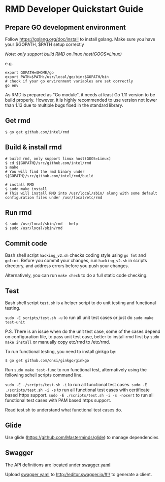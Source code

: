 # RMD Developer Quickstart Guide

## Prepare GO development environment

Follow https://golang.org/doc/install to install golang.
Make sure you have your $GOPATH, $PATH setup correctly

*Note: only support build RMD on linux host(GOOS=Linux)*

e.g.
```
export GOPATH=$HOME/go
export PATH=$PATH:/usr/local/go/bin:$GOPATH/bin
# check if your go environment variables are set correctly
go env
```

As RMD is prepared as "Go module", it needs at least Go 1.11 version to be build properly. However, it is highly recommended to use version not lower than 1.13 due to multiple bugs fixed in the standard library.

## Get rmd

```
$ go get github.com/intel/rmd
```

## Build & install rmd

```
# build rmd, only support linux host(GOOS=Linux)
$ cd ${GOPATH}/src/github.com/intel/rmd
$ make
# You will find the rmd binary under ${GOPATH}/src/github.com/intel/rmd/build

# install RMD
$ sudo make install
# This will install RMD into /usr/local/sbin/ along with some default
configuration files under /usr/local/etc/rmd
```

## Run rmd

```
$ sudo /usr/local/sbin/rmd --help
$ sudo /usr/local/sbin/rmd
```

## Commit code

Bash shell script `hacking_v2.sh` checks coding style using `go fmt` and `golint`.
Before you commit your changes, run `hacking_v2.sh` in scripts directory,
and address errors before you push your changes.

Alternatively, you can run `make check` to do a full static code checking.

## Test

Bash shell script `test.sh` is a helper script to do unit testing and
functional testing.

`sudo -E scripts/test.sh -u` to run all unit test cases or just do
`sudo make test-unit`

P.S. There is an issue when do the unit test case, some of the cases depend
on configuration file, to pass unit test case, better to install rmd first
by `sudo make install` or manually copy etc/rmd to /etc/rmd.

To run functional testing, you need to install ginkgo by:

```
$ go get github.com/onsi/ginkgo/ginkgo
```

Run `sudo make test-func` to run functional test, alternatively using the
following schell scripts command line.

`sudo -E ./scripts/test.sh -i` to run all functional test cases.
`sudo -E ./scripts/test.sh -i -s` to run all functional test cases with certificate
based https support.
`sudo -E ./scripts/test.sh -i -s -nocert` to run all functional test cases with PAM
based https support.

Read test.sh to understand what functional test cases do.

## Glide

Use glide (https://github.com/Masterminds/glide) to manage dependencies.

## Swagger

The API definitions are located under [swagger yaml](api/v1/swagger.yaml)

Upload [swagger yaml](api/v1/swagger.yaml) to http://editor.swagger.io/#!/ to generate
a client.

